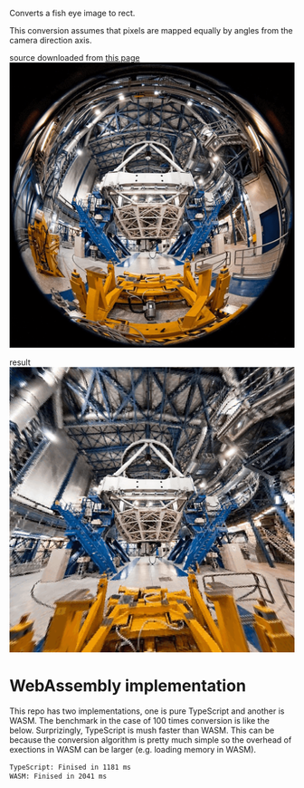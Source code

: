 Converts a fish eye image to rect.

This conversion assumes that pixels are mapped equally by angles from the camera direction axis.

source downloaded from [this page](https://www.eso.org/public/images/potw1049a/)
![screenshot](./main/src/fish.png)

result
![screenshot](./result.png)

# WebAssembly implementation
This repo has two implementations, one is pure TypeScript and another is WASM. The benchmark in the case of 100 times conversion is like the below. Surprizingly, TypeScript is mush faster than WASM. This can be because the conversion algorithm is pretty much simple so the overhead of exections in WASM can be larger (e.g. loading memory in WASM).

```
TypeScript: Finised in 1181 ms
WASM: Finised in 2041 ms
```
